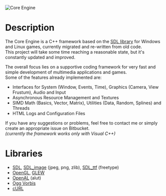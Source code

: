 ![Core Engine](http://www.maus-games.at/site/images/core/core_header_cut.png)

# Description

The Core Engine is a C++ framework based on the [SDL library][10] for Windows and Linux games, currently migrated and re-written from old code.  
This project will take some time reaching a reasonable state, but it's constantly updated and improved.

The overall focus lies on a supportive coding framework for very fast and simple development of multimedia applications and games.  
Some of the features already implemented are:

- Interfaces for System (Window, Events, Time), Graphics (Camera, View Frustum), Audio and Input
- Asynchronous Resource Management and Textures
- SIMD Math (Basics, Vector, Matrix), Utilities (Data, Random, Splines) and Threads
- HTML Logs and Configuration Files

If you have any suggestions or problems, feel free to contact me or simply create an appropriate issue on Bitbucket.  
*(currently the framework works only with Visual C++)*

# Libraries
- [SDL][10], [SDL_image][11] (jpeg, png, zlib), [SDL_ttf][12] (freetype)
- [OpenGL][13], [GLEW][14]
- [OpenAL][15] (alut)
- [Ogg Vorbis][16]
- [cURL][17]


[10]: http://www.libsdl.org/
[11]: http://www.libsdl.org/projects/SDL_image/
[12]: http://www.libsdl.org/projects/SDL_ttf/
[13]: http://www.opengl.org/
[14]: http://glew.sourceforge.net/
[15]: http://connect.creativelabs.com/openal/
[16]: http://www.xiph.org/
[17]: http://curl.haxx.se/